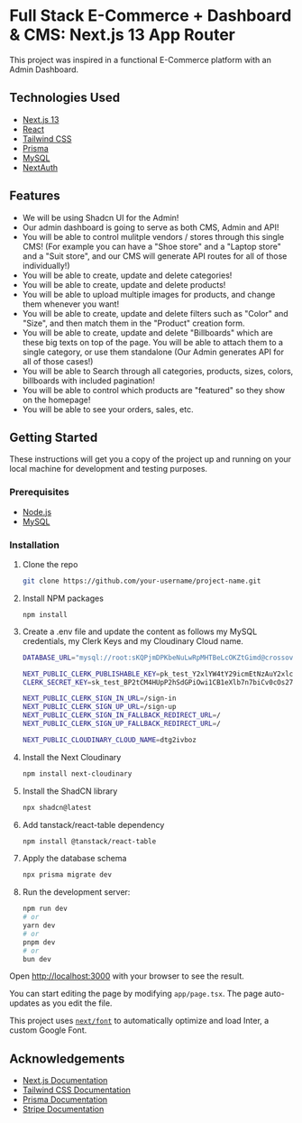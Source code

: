 # Full Stack E-Commerce + Dashboard & CMS: Next.js 13 App Router

This project was inspired in a functional E-Commerce platform with an Admin Dashboard.

## Technologies Used

- [Next.js 13](https://nextjs.org/)
- [React](https://reactjs.org/)
- [Tailwind CSS](https://tailwindcss.com/)
- [Prisma](https://www.prisma.io/)
- [MySQL](https://www.mysql.com/)
- [NextAuth](https://next-auth.js.org/)

## Features

- We will be using Shadcn UI for the Admin!
- Our admin dashboard is going to serve as both CMS, Admin and API!
- You will be able to control mulitple vendors / stores through this single CMS! (For example you can have a "Shoe store" and a "Laptop store" and a "Suit store", and our CMS will generate API routes for all of those individually!)
- You will be able to create, update and delete categories!
- You will be able to create, update and delete products!
- You will be able to upload multiple images for products, and change them whenever you want!
- You will be able to create, update and delete filters such as "Color" and "Size", and then match them in the "Product" creation form.
- You will be able to create, update and delete "Billboards" which are these big texts on top of the page. You will be able to attach them to a single category, or use them standalone (Our Admin generates API for all of those cases!)
- You will be able to Search through all categories, products, sizes, colors, billboards with included pagination!
- You will be able to control which products are "featured" so they show on the homepage!
- You will be able to see your orders, sales, etc.

## Getting Started

These instructions will get you a copy of the project up and running on your local machine for development and testing purposes.

### Prerequisites

- [Node.js](https://nodejs.org/)
- [MySQL](https://www.mysql.com/)

### Installation

1. Clone the repo
   ```sh
   git clone https://github.com/your-username/project-name.git
   ```
2. Install NPM packages

   ```
   npm install
   ```

3. Create a .env file and update the content as follows my MySQL credentials, my Clerk Keys and my Cloudinary Cloud name.

   ```bash
   DATABASE_URL="mysql://root:sKQPjmDPKbeNuLwRpMHTBeLcOKZtGimd@crossover.proxy.rlwy.net:27811/railway"

   NEXT_PUBLIC_CLERK_PUBLISHABLE_KEY=pk_test_Y2xlYW4tY29icmEtNzAuY2xlcmsuYWNjb3VudHMuZGV2JA
   CLERK_SECRET_KEY=sk_test_BP2tCM4HUpP2hSdGPiOwi1CB1eXlb7n7biCv0cOs27

   NEXT_PUBLIC_CLERK_SIGN_IN_URL=/sign-in
   NEXT_PUBLIC_CLERK_SIGN_UP_URL=/sign-up
   NEXT_PUBLIC_CLERK_SIGN_IN_FALLBACK_REDIRECT_URL=/
   NEXT_PUBLIC_CLERK_SIGN_UP_FALLBACK_REDIRECT_URL=/

   NEXT_PUBLIC_CLOUDINARY_CLOUD_NAME=dtg2ivboz
   ```

4. Install the Next Cloudinary

   ```bash
   npm install next-cloudinary
   ```

5. Install the ShadCN library

   ```bash
   npx shadcn@latest
   ```

6. Add tanstack/react-table dependency

   ```bash
   npm install @tanstack/react-table
   ```

7. Apply the database schema

   ```bash
   npx prisma migrate dev
   ```

8. Run the development server:
   ```bash
   npm run dev
   # or
   yarn dev
   # or
   pnpm dev
   # or
   bun dev
   ```

Open [http://localhost:3000](http://localhost:3000) with your browser to see the result.

You can start editing the page by modifying `app/page.tsx`. The page auto-updates as you edit the file.

This project uses [`next/font`](https://nextjs.org/docs/basic-features/font-optimization) to automatically optimize and load Inter, a custom Google Font.

## Acknowledgements

- [Next.js Documentation](https://nextjs.org/docs)
- [Tailwind CSS Documentation](https://tailwindcss.com/docs)
- [Prisma Documentation](https://www.prisma.io/docs/)
- [Stripe Documentation](https://stripe.com/docs)
